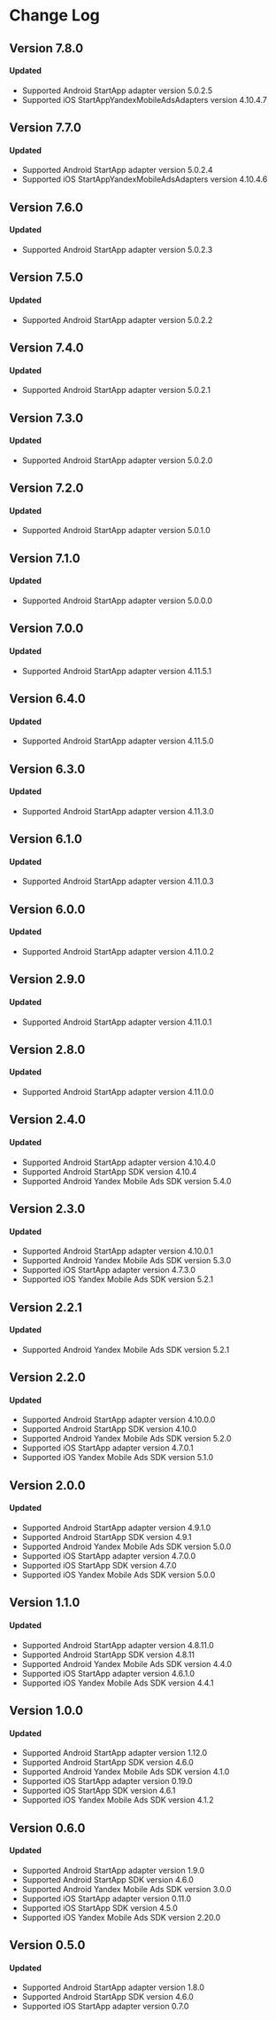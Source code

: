 # Change Log

## Version 7.8.0

#### Updated

* Supported Android StartApp adapter version 5.0.2.5
* Supported iOS StartAppYandexMobileAdsAdapters version 4.10.4.7

## Version 7.7.0

#### Updated

* Supported Android StartApp adapter version 5.0.2.4
* Supported iOS StartAppYandexMobileAdsAdapters version 4.10.4.6

## Version 7.6.0

#### Updated

* Supported Android StartApp adapter version 5.0.2.3

## Version 7.5.0

#### Updated

* Supported Android StartApp adapter version 5.0.2.2

## Version 7.4.0

#### Updated

* Supported Android StartApp adapter version 5.0.2.1

## Version 7.3.0

#### Updated

* Supported Android StartApp adapter version 5.0.2.0

## Version 7.2.0

#### Updated

* Supported Android StartApp adapter version 5.0.1.0

## Version 7.1.0

#### Updated

* Supported Android StartApp adapter version 5.0.0.0

## Version 7.0.0

#### Updated

* Supported Android StartApp adapter version 4.11.5.1

## Version 6.4.0

#### Updated

* Supported Android StartApp adapter version 4.11.5.0

## Version 6.3.0

#### Updated

* Supported Android StartApp adapter version 4.11.3.0

## Version 6.1.0

#### Updated

* Supported Android StartApp adapter version 4.11.0.3

## Version 6.0.0

#### Updated

* Supported Android StartApp adapter version 4.11.0.2

## Version 2.9.0

#### Updated

* Supported Android StartApp adapter version 4.11.0.1

## Version 2.8.0

#### Updated

* Supported Android StartApp adapter version 4.11.0.0

## Version 2.4.0

#### Updated

* Supported Android StartApp adapter version 4.10.4.0
* Supported Android StartApp SDK version 4.10.4
* Supported Android Yandex Mobile Ads SDK version 5.4.0

## Version 2.3.0

#### Updated

* Supported Android StartApp adapter version 4.10.0.1
* Supported Android Yandex Mobile Ads SDK version 5.3.0
* Supported iOS StartApp adapter version 4.7.3.0
* Supported iOS Yandex Mobile Ads SDK version 5.2.1

## Version 2.2.1

#### Updated

* Supported Android Yandex Mobile Ads SDK version 5.2.1

## Version 2.2.0

#### Updated

* Supported Android StartApp adapter version 4.10.0.0
* Supported Android StartApp SDK version 4.10.0
* Supported Android Yandex Mobile Ads SDK version 5.2.0
* Supported iOS StartApp adapter version 4.7.0.1
* Supported iOS Yandex Mobile Ads SDK version 5.1.0

## Version 2.0.0

#### Updated

* Supported Android StartApp adapter version 4.9.1.0
* Supported Android StartApp SDK version 4.9.1
* Supported Android Yandex Mobile Ads SDK version 5.0.0
* Supported iOS StartApp adapter version 4.7.0.0
* Supported iOS StartApp SDK version 4.7.0
* Supported iOS Yandex Mobile Ads SDK version 5.0.0

## Version 1.1.0

#### Updated

* Supported Android StartApp adapter version 4.8.11.0
* Supported Android StartApp SDK version 4.8.11
* Supported Android Yandex Mobile Ads SDK version 4.4.0
* Supported iOS StartApp adapter version 4.6.1.0
* Supported iOS Yandex Mobile Ads SDK version 4.4.1

## Version 1.0.0

#### Updated

* Supported Android StartApp adapter version 1.12.0
* Supported Android StartApp SDK version 4.6.0
* Supported Android Yandex Mobile Ads SDK version 4.1.0
* Supported iOS StartApp adapter version 0.19.0
* Supported iOS StartApp SDK version 4.6.1
* Supported iOS Yandex Mobile Ads SDK version 4.1.2

## Version 0.6.0

#### Updated

* Supported Android StartApp adapter version 1.9.0
* Supported Android StartApp SDK version 4.6.0
* Supported Android Yandex Mobile Ads SDK version 3.0.0
* Supported iOS StartApp adapter version 0.11.0
* Supported iOS StartApp SDK version 4.5.0
* Supported iOS Yandex Mobile Ads SDK version 2.20.0

## Version 0.5.0

#### Updated

* Supported Android StartApp adapter version 1.8.0
* Supported Android StartApp SDK version 4.6.0
* Supported iOS StartApp adapter version 0.7.0
